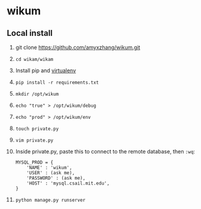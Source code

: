# wikum

## Local install

1. git clone https://github.com/amyxzhang/wikum.git
2. `cd wikam/wikam`
2. Install pip and [virtualenv](https://virtualenv.pypa.io/en/latest/)
2. `pip install -r requirements.txt`
3. `mkdir /opt/wikum`
3. `echo "true" > /opt/wikum/debug`
4. `echo "prod" > /opt/wikum/env`
5. `touch private.py`
6. `vim private.py`
7. Inside private.py, paste this to connect to the remote database, then `:wq`: 
	```
	MYSQL_PROD = {
	    'NAME' : 'wikum',
	    'USER' : (ask me),
	    'PASSWORD' : (ask me),
	    'HOST' : 'mysql.csail.mit.edu',  
	}
	```
	
8. `python manage.py runserver`
